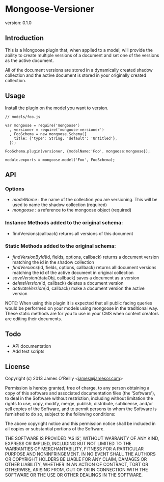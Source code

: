 # Mongoose-Versioner

version: 0.1.0

## Introduction

This is a Mongoose plugin that, when applied to a model, will provide
the ability to create multiple versions of a document and set one of
the versions as the active document.

All of the document versions are stored in a dynamically created shadow
collection and the active document is stored in your originally created
collection.

## Usage

Install the plugin on the model you want to version.

```
// models/foo.js

var mongoose = require('mongoose')
  , versioner = require('mongoose-versioner')
  , FooSchema = new mongoose.Schema({
    title: {'type': String, 'default': 'Untitled'},
  });

FooSchema.plugin(versioner, {modelName:'Foo', mongoose:mongoose});

module.exports = mongoose.model('Foo', FooSchema);
```

## API

### Options
- *modelName* : the name of the collection you are versioning.  This
will be used to name the shadow collection (required)
- *mongoose* : a reference to the mongoose object (required)

### Instance Methods added to the original schema:
- findVersions(callback) returns all versions of this document

### Static Methods added to the original schema:
- *findVersionById*(id, fields, options, callback) returns a document version
  matching the id in the shadow collection
- *findVersions*(id, fields, options, callback) returns all document versions
  matching the id of the active document in original collection
- *saveVersion*(dataObj, callback) saves a document as a version
- *deleteVersion*(id, callback) deletes a document version
- *activateVersion*(id, callback) make a document version the active version

NOTE: When using this plugin it is expected that all public facing queries
would be performed on your models using mongoose in the traditional
way.  These static methods are for you to use in your CMS when content
creators are editing their documents.

## Todo

- API documentation
- Add test scripts

## License

Copyright (c) 2013 James O'Reilly &lt;james@jamesor.com&gt;

Permission is hereby granted, free of charge, to any person obtaining
a copy of this software and associated documentation files (the
'Software'), to deal in the Software without restriction, including
without limitation the rights to use, copy, modify, merge, publish,
distribute, sublicense, and/or sell copies of the Software, and to
permit persons to whom the Software is furnished to do so, subject to
the following conditions:

The above copyright notice and this permission notice shall be
included in all copies or substantial portions of the Software.

THE SOFTWARE IS PROVIDED 'AS IS', WITHOUT WARRANTY OF ANY KIND,
EXPRESS OR IMPLIED, INCLUDING BUT NOT LIMITED TO THE WARRANTIES OF
MERCHANTABILITY, FITNESS FOR A PARTICULAR PURPOSE AND NONINFRINGEMENT.
IN NO EVENT SHALL THE AUTHORS OR COPYRIGHT HOLDERS BE LIABLE FOR ANY
CLAIM, DAMAGES OR OTHER LIABILITY, WHETHER IN AN ACTION OF CONTRACT,
TORT OR OTHERWISE, ARISING FROM, OUT OF OR IN CONNECTION WITH THE
SOFTWARE OR THE USE OR OTHER DEALINGS IN THE SOFTWARE.